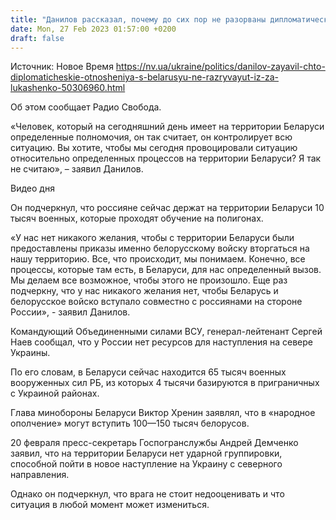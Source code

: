 ```yaml
---
title: "Данилов рассказал, почему до сих пор не разорваны дипломатические отношения с Беларусью"
date: Mon, 27 Feb 2023 01:57:00 +0200
draft: false
---
```

Источник: Новое Время https://nv.ua/ukraine/politics/danilov-zayavil-chto-diplomaticheskie-otnosheniya-s-belarusyu-ne-razryvayut-iz-za-lukashenko-50306960.html


Об этом сообщает Радио Свобода.

«Человек, который на сегодняшний день имеет на территории Беларуси определенные полномочия, он так считает, он контролирует всю ситуацию. Вы хотите, чтобы мы сегодня провоцировали ситуацию относительно определенных процессов на территории Беларуси? Я так не считаю», – заявил Данилов.

  Видео дня   

Он подчеркнул, что россияне сейчас держат на территории Беларуси 10 тысяч военных, которые проходят обучение на полигонах.

«У нас нет никакого желания, чтобы с территории Беларуси были предоставлены приказы именно белорусскому войску вторгаться на нашу территорию. Все, что происходит, мы понимаем. Конечно, все процессы, которые там есть, в Беларуси, для нас определенный вызов. Мы делаем все возможное, чтобы этого не произошло. Еще раз подчеркну, что у нас никакого желания нет, чтобы Беларусь и белорусское войско вступало совместно с россиянами на стороне России», - заявил Данилов.

Командующий Объединенными силами ВСУ, генерал-лейтенант Сергей Наев сообщал, что у России нет ресурсов для наступления на севере Украины.

По его словам, в Беларуси сейчас находится 65 тысяч военных вооруженных сил РБ, из которых 4 тысячи базируются в приграничных с Украиной районах.

Глава минобороны Беларуси Виктор Хренин заявлял, что в «народное ополчение» могут вступить 100—150 тысяч белорусов.

20 февраля пресс-секретарь Госпогранслужбы Андрей Демченко заявил, что на территории Беларуси нет ударной группировки, способной пойти в новое наступление на Украину с северного направления.

Однако он подчеркнул, что врага не стоит недооценивать и что ситуация в любой момент может измениться.
